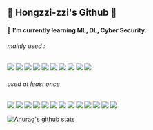 ## 👸 Hongzzi-zzi's Github 👸

<!--
**hongzzi-zzi/hongzzi-zzi** is a ✨ _special_ ✨ repository because its `README.md` (this file) appears on your GitHub profile.

Here are some ideas to get you started:

- 🔭 I’m currently working on ...
- 🌱 I’m currently learning ...
- 👯 I’m looking to collaborate on ...
- 🤔 I’m looking for help with ...
- 💬 Ask me about ...
- 📫 How to reach me: ...
- 😄 Pronouns: ...
- ⚡ Fun fact: ...
-->
#### 🌱 I’m currently learning ML, DL, Cyber Security.


###### mainly used : 
<img src="https://img.shields.io/badge/-Python-000000?style=flat&logo=Python"/></a>
<img src="https://img.shields.io/badge/-Pytorch-000000?style=flat&logo=Pytorch"/></a>
<img src="https://img.shields.io/badge/-ONNX-000000?style=flat&logo=ONNX"/></a>
<img src="https://img.shields.io/badge/-Linux-000000?style=flat&logo=Linux"/></a>
<img src="https://img.shields.io/badge/-Google Colab-000000?style=flat&logo=Google Colab"/></a>
<img src="https://img.shields.io/badge/-Jupyter-000000?style=flat&logo=Jupyter"/></a>
<img src="https://img.shields.io/badge/-VS Code-000000?style=flat&logo=Visual Studio Code"/></a>
<img src="https://img.shields.io/badge/-CUDA-000000?style=flat&logo=NVIDIA"/></a>
<img src="https://img.shields.io/badge/-Anaconda-000000?style=flat&logo=Anaconda"/></a>
<img src="[https://img.shields.io/badge/-Anaconda-000000?style=flat&logo=Anaconda](https://img.shields.io/badge/-Docker-000000?style=flat&logo=Docker)"/></a>

###### used at least once
<img src="https://img.shields.io/badge/-Tensorflow-000000?style=flat&logo=Tensorflow"/></a>
<img src="https://img.shields.io/badge/-Keras-000000?style=flat&logo=Keras"/></a>
<img src="https://img.shields.io/badge/-Java-000000?style=flat&logo=Java"/></a>
<img src="https://img.shields.io/badge/-C-000000?style=flat&logo=C"/></a>
<img src="https://img.shields.io/badge/-MySQL-000000?style=flat&logo=MySQL"/></a>
<img src="https://img.shields.io/badge/-Swift-000000?style=flat&logo=Swift"/></a>
<img src="https://img.shields.io/badge/-CSS3-000000?style=flat&logo=CSS3"/></a>
<img src="https://img.shields.io/badge/-HTML5-000000?style=flat&logo=HTML5"/></a>
<img src="https://img.shields.io/badge/-JavaScript-000000?style=flat&logo=JavaScript"/></a>
<img src="https://img.shields.io/badge/-Kali Linux-000000?style=flat&logo=Kali Linux"/></a>
<img src="https://img.shields.io/badge/-CentOS-000000?style=flat&logo=CentOS"/></a>
<img src="https://img.shields.io/badge/-Elasticsearch-000000?style=flat&logo=Elasticsearch"/></a>
<img src="https://img.shields.io/badge/-Wireshark-000000?style=flat&logo=Wireshark"/></a>





  [![Anurag's github stats](https://github-readme-stats.vercel.app/api?username=hongzzi-zzi&theme=dracula)](https://github.com/anuraghazra/github-readme-stats)
<!-- 
[![Top Langs](https://github-readme-stats.vercel.app/api/top-langs/?username=hongzzi-zzi&theme=dracula)](https://github.com/anuraghazra/github-readme-stats) -->
